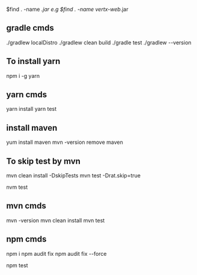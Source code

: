 $find . -name *.jar
e.g $find . -name vertx-web*.jar

## gradle cmds
./gradlew localDistro
./gradlew clean build
./gradle test
./gradlew --version

## To install yarn 
npm i -g yarn

## yarn cmds
yarn install
yarn test

## install maven
yum install maven
mvn -version
remove maven

## To skip test by mvn
mvn clean install -DskipTests
mvn test -Drat.skip=true

nvm test

## mvn cmds
mvn -version
mvn clean install 
mvn test

## npm cmds
npm i
npm audit fix
npm audit fix --force

npm test
